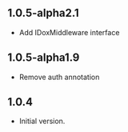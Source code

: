 ## 1.0.5-alpha2.1

- Add IDoxMiddleware interface

## 1.0.5-alpha1.9

- Remove auth annotation

## 1.0.4

- Initial version.

